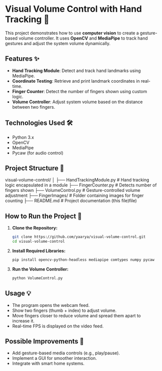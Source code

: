 # Visual Volume Control with Hand Tracking 🎯

This project demonstrates how to use **computer vision** to create a gesture-based volume controller. It uses **OpenCV** and **MediaPipe** to track hand gestures and adjust the system volume dynamically.

## Features ✨
- **Hand Tracking Module**: Detect and track hand landmarks using MediaPipe.
- **Coordinate Testing**: Retrieve and print landmark coordinates in real-time.
- **Finger Counter**: Detect the number of fingers shown using custom logic.
- **Volume Controller**: Adjust system volume based on the distance between two fingers.

## Technologies Used 🛠️
- Python 3.x  
- OpenCV  
- MediaPipe  
- Pycaw (for audio control)  

## Project Structure 📁
visual-volume-control/
│
├── HandTrackingModule.py       # Hand tracking logic encapsulated in a module
├── FingerCounter.py            # Detects number of fingers shown
├── VolumeControl.py            # Gesture-controlled volume adjustment
├── FingerImages/               # Folder containing images for finger counting
├── README.md                   # Project documentation (this file)file)


## How to Run the Project 🚀

1. **Clone the Repository:**
   ```bash
   git clone https://github.com/yaarya/visual-volume-control.git
   cd visual-volume-control

2. **Install Required Libraries:**
   ```bash
   pip install opencv-python-headless mediapipe comtypes numpy pycaw

3. **Run the Volume Controller:**
   ```bash
   python VolumeControl.py

## Usage 💡
- The program opens the webcam feed.
- Show two fingers (thumb + index) to adjust volume.
- Move fingers closer to reduce volume and spread them apart to increase it.
- Real-time FPS is displayed on the video feed.

## Possible Improvements 🔧
- Add gesture-based media controls (e.g., play/pause).
- Implement a GUI for smoother interaction.
- Integrate with smart home systems.
